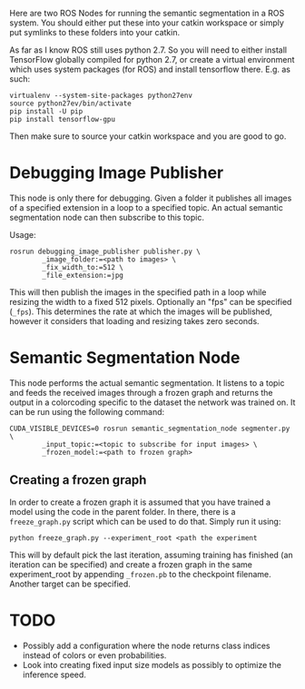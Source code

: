Here are two ROS Nodes for running the semantic segmentation in a ROS system. You should either put these into your catkin workspace or simply put symlinks to these folders into your catkin.

As far as I know ROS still uses python 2.7. So you will need to either install TensorFlow globally compiled for python 2.7, or create a virtual environment which uses system packages (for ROS) and install tensorflow there. E.g. as such:

```
virtualenv --system-site-packages python27env
source python27ev/bin/activate
pip install -U pip
pip install tensorflow-gpu
```

Then make sure to source your catkin workspace and you are good to go.

# Debugging Image Publisher
This node is only there for debugging. Given a folder it publishes all images of a specified extension in a loop to a specified topic. An actual semantic segmentation node can then subscribe to this topic.

Usage:
```
rosrun debugging_image_publisher publisher.py \
        _image_folder:=<path to images> \
        _fix_width_to:=512 \
        _file_extension:=jpg
```
This will then publish the images in the specified path in a loop while resizing the width to a fixed 512 pixels. Optionally an "fps" can be specified (`_fps`). This determines the rate at which the images will be published, however it considers that loading and resizing takes zero seconds.

# Semantic Segmentation Node
This node performs the actual semantic segmentation. It listens to a topic and feeds the received images through a frozen graph and returns the output in a
colorcoding specific to the dataset the network was trained on. It can be run using the following command:

```
CUDA_VISIBLE_DEVICES=0 rosrun semantic_segmentation_node segmenter.py \
        _input_topic:=<topic to subscribe for input images> \
        _frozen_model:=<path to frozen graph>
```

## Creating a frozen graph
In order to create a frozen graph it is assumed that you have trained a model using the code in the parent folder. In there, there is a `freeze_graph.py` script which can be used to do that. Simply run it using:

```
python freeze_graph.py --experiment_root <path the experiment
```

This will by default pick the last iteration, assuming training has finished (an iteration can be specified) and create a frozen graph in the same experiment_root by appending `_frozen.pb` to the checkpoint filename. Another target can be specified.

# TODO
* Possibly add a configuration where the node returns class indices instead of colors or even probabilities.
* Look into creating fixed input size models as possibly to optimize the inference speed.
